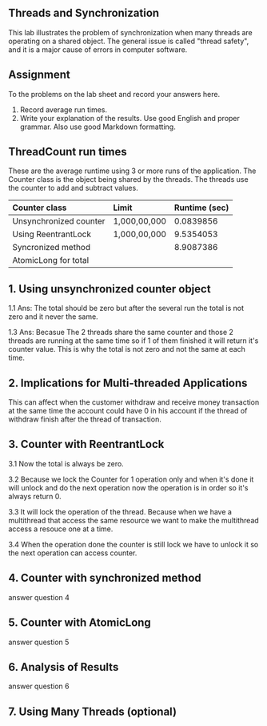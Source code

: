 ## Threads and Synchronization

This lab illustrates the problem of synchronization when many threads are operating on a shared object.  The general issue is called "thread safety", and it is a major cause of errors in computer software.

## Assignment

To the problems on the lab sheet and record your answers here.

1. Record average run times.
2. Write your explanation of the results.  Use good English and proper grammar.  Also use good Markdown formatting.

## ThreadCount run times

These are the average runtime using 3 or more runs of the application.
The Counter class is the object being shared by the threads.
The threads use the counter to add and subtract values.

| Counter class           | Limit              | Runtime (sec)   |
|:------------------------|:-------------------|-----------------|
| Unsynchronized counter  |1,000,00,000        |0.0839856        |
| Using ReentrantLock     |1,000,00,000        |9.5354053        |
| Syncronized method      |                    |8.9087386        |
| AtomicLong for total    |                    |                 |

## 1. Using unsynchronized counter object


1.1 Ans: The total should be zero but after the several run the total is not zero and it never the same.

1.3 Ans: Becasue The 2 threads share the same counter and those 2 threads are running at the same time so if 1 of them finished it will return it's counter value. This is why the total is not zero and not the same at each time.

## 2. Implications for Multi-threaded Applications

This can affect when the customer withdraw and receive money transaction at the same time the account could have 0 in his account if the thread of withdraw finish after the thread of transaction.   

## 3. Counter with ReentrantLock

3.1 Now the total is always be zero.

3.2 Because we lock the Counter for 1 operation only and when it's done it will unlock and do the next operation now the operation is in order so it's always return 0.

3.3 It will lock the operation of the thread. Because when we have a multithread that access the same resource we want to make the multithread access a resouce one at a time.

3.4 When the operation done the counter is still lock we have to unlock it so the next operation can access counter.

## 4. Counter with synchronized method

answer question 4

## 5. Counter with AtomicLong

answer question 5

## 6. Analysis of Results

answer question 6

## 7. Using Many Threads (optional)

